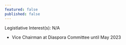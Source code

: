 ```yaml
---
featured: false
published: false
---
```

Legistlative Interest(s): N/A

* Vice Chairman at Diaspora Committee until May 2023